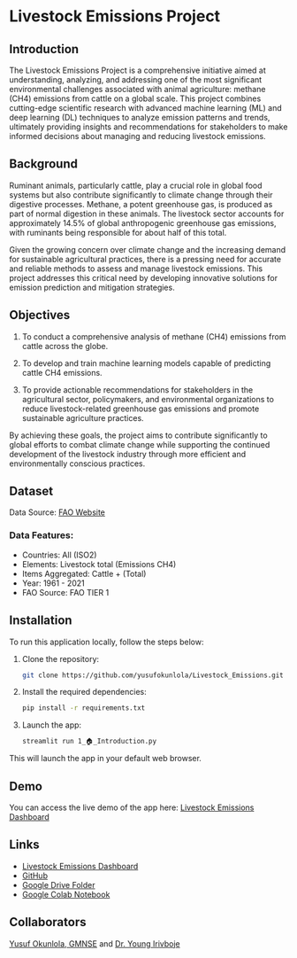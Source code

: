 # Livestock Emissions Project

## Introduction

The Livestock Emissions Project is a comprehensive initiative aimed at understanding, analyzing, and addressing one of the most significant environmental challenges associated with animal agriculture: methane (CH4) emissions from cattle on a global scale. This project combines cutting-edge scientific research with advanced machine learning (ML) and deep learning (DL) techniques to analyze emission patterns and trends, ultimately providing insights and recommendations for stakeholders to make informed decisions about managing and reducing livestock emissions.


## Background

Ruminant animals, particularly cattle, play a crucial role in global food systems but also contribute significantly to climate change through their digestive processes. Methane, a potent greenhouse gas, is produced as part of normal digestion in these animals. The livestock sector accounts for approximately 14.5% of global anthropogenic greenhouse gas emissions, with ruminants being responsible for about half of this total.

Given the growing concern over climate change and the increasing demand for sustainable agricultural practices, there is a pressing need for accurate and reliable methods to assess and manage livestock emissions. This project addresses this critical need by developing innovative solutions for emission prediction and mitigation strategies.


## Objectives

1. To conduct a comprehensive analysis of methane (CH4) emissions from cattle across the globe.

2. To develop and train machine learning models capable of predicting cattle CH4 emissions.

3. To provide actionable recommendations for stakeholders in the agricultural sector, policymakers, and environmental organizations to reduce livestock-related greenhouse gas emissions and promote sustainable agriculture practices.

By achieving these goals, the project aims to contribute significantly to global efforts to combat climate change while supporting the continued development of the livestock industry through more efficient and environmentally conscious practices.


## Dataset
Data Source: [FAO Website](https://www.fao.org/faostat/en/#data/GLE)


### Data Features:
- Countries: All (ISO2)
- Elements: Livestock total (Emissions CH4) 
- Items Aggregated: Cattle + (Total) 
- Year: 1961 - 2021
- FAO Source: FAO TIER 1 


## Installation

To run this application locally, follow the steps below:

1. Clone the repository:
    ```bash
    git clone https://github.com/yusufokunlola/Livestock_Emissions.git
    ```

2. Install the required dependencies:
    ```bash
    pip install -r requirements.txt
    ```

3. Launch the app:
    ```bash
    streamlit run 1_🏠_Introduction.py
    ```

This will launch the app in your default web browser.

## Demo

You can access the live demo of the app here: [Livestock Emissions Dashboard](https://livestockemissions.streamlit.app/)


## Links
- [Livestock Emissions Dashboard](https://livestockemissions.streamlit.app/)
- [GitHub](https://github.com/yusufokunlola/Livestock_Emissions)
- [Google Drive Folder](https://drive.google.com/drive/folders/1sQ-lBADqbNadsi9QJCHR9ptA6fWX705A)
- [Google Colab Notebook](https://drive.google.com/drive/folders/1sQ-lBADqbNadsi9QJCHR9ptA6fWX705A)

## Collaborators

[Yusuf Okunlola, GMNSE](mailto:yusufokunlola@gmail.com) and [Dr. Young Irivboje](mailto:youngiriv@yahoo.com)